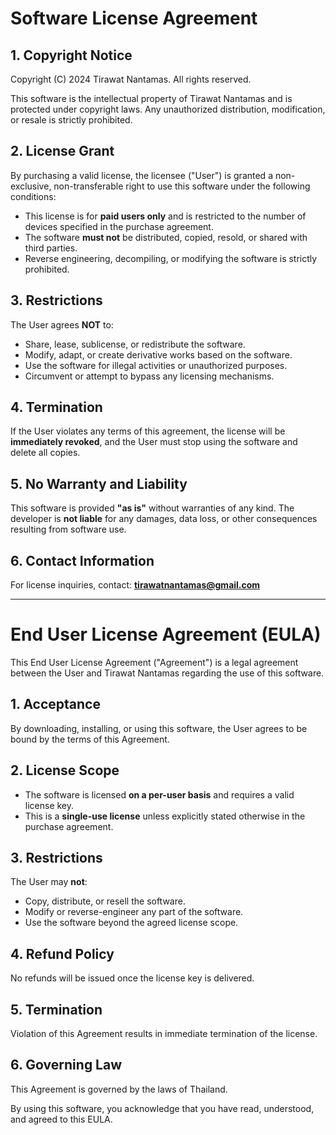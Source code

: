 # Software License Agreement

## 1. Copyright Notice
Copyright (C) 2024 Tirawat Nantamas. All rights reserved.

This software is the intellectual property of Tirawat Nantamas and is protected under copyright laws. Any unauthorized distribution, modification, or resale is strictly prohibited.

## 2. License Grant
By purchasing a valid license, the licensee ("User") is granted a non-exclusive, non-transferable right to use this software under the following conditions:
- This license is for **paid users only** and is restricted to the number of devices specified in the purchase agreement.
- The software **must not** be distributed, copied, resold, or shared with third parties.
- Reverse engineering, decompiling, or modifying the software is strictly prohibited.

## 3. Restrictions
The User agrees **NOT** to:
- Share, lease, sublicense, or redistribute the software.
- Modify, adapt, or create derivative works based on the software.
- Use the software for illegal activities or unauthorized purposes.
- Circumvent or attempt to bypass any licensing mechanisms.

## 4. Termination
If the User violates any terms of this agreement, the license will be **immediately revoked**, and the User must stop using the software and delete all copies.

## 5. No Warranty and Liability
This software is provided **"as is"** without warranties of any kind. The developer is **not liable** for any damages, data loss, or other consequences resulting from software use.

## 6. Contact Information
For license inquiries, contact: **tirawatnantamas@gmail.com**

---

# End User License Agreement (EULA)

This End User License Agreement ("Agreement") is a legal agreement between the User and Tirawat Nantamas regarding the use of this software.

## 1. Acceptance
By downloading, installing, or using this software, the User agrees to be bound by the terms of this Agreement.

## 2. License Scope
- The software is licensed **on a per-user basis** and requires a valid license key.
- This is a **single-use license** unless explicitly stated otherwise in the purchase agreement.

## 3. Restrictions
The User may **not**:
- Copy, distribute, or resell the software.
- Modify or reverse-engineer any part of the software.
- Use the software beyond the agreed license scope.

## 4. Refund Policy
No refunds will be issued once the license key is delivered.

## 5. Termination
Violation of this Agreement results in immediate termination of the license.

## 6. Governing Law
This Agreement is governed by the laws of Thailand.

By using this software, you acknowledge that you have read, understood, and agreed to this EULA.

